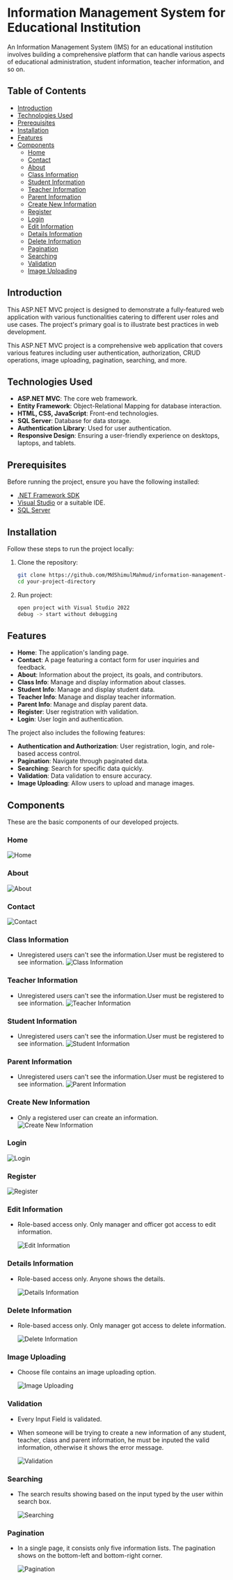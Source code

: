 # Information Management System for Educational Institution

An Information Management System (IMS) for an educational institution involves building a comprehensive platform that can handle various aspects of educational administration, student information, teacher information, and so on.

## Table of Contents

- [Introduction](#introduction)
- [Technologies Used](#technologies-used)
- [Prerequisites](#prerequisites)
- [Installation](#installation)
- [Features](#features)
- [Components](#components)
  - [Home](#home)
  - [Contact](#contact)
  - [About](#about)
  - [Class Information](#class-information)
  - [Student Information](#student-information)
  - [Teacher Information](#teacher-information)
  - [Parent Information](#parent-information)
  - [Create New Information](#create-new-information)
  - [Register](#register)
  - [Login](#login)
  - [Edit Information](#edit-information)
  - [Details Information](#details-information)
  - [Delete Information](#delete-information)
  - [Pagination](#pagination)
  - [Searching](#searching)
  - [Validation](#validation)
  - [Image Uploading](#image-uploading)

## Introduction

This ASP.NET MVC project is designed to demonstrate a fully-featured web application with various functionalities catering to different user roles and use cases. The project's primary goal is to illustrate best practices in web development.

This ASP.NET MVC project is a comprehensive web application that covers various features including user authentication, authorization, CRUD operations, image uploading, pagination, searching, and more.

## Technologies Used

- **ASP.NET MVC**: The core web framework.
- **Entity Framework**: Object-Relational Mapping for database interaction.
- **HTML, CSS, JavaScript**: Front-end technologies.
- **SQL Server**: Database for data storage.
- **Authentication Library**: Used for user authentication.
- **Responsive Design**: Ensuring a user-friendly experience on desktops, laptops, and tablets.

## Prerequisites

Before running the project, ensure you have the following installed:

- [.NET Framework SDK](https://dotnet.microsoft.com/download)
- [Visual Studio](https://visualstudio.microsoft.com/) or a suitable IDE.
- [SQL Server](https://www.microsoft.com/en-us/sql-server/sql-server-downloads)

## Installation

Follow these steps to run the project locally:

1. Clone the repository:

   ```bash
   git clone https://github.com/MdShimulMahmud/information-management-system-for-educational-institution.git
   cd your-project-directory
   ```

2. Run project:
   ```bash
   open project with Visual Studio 2022
   debug -> start without debugging
   ```

## Features

- **Home**: The application's landing page.
- **Contact**: A page featuring a contact form for user inquiries and feedback.
- **About**: Information about the project, its goals, and contributors.
- **Class Info**: Manage and display information about classes.
- **Student Info**: Manage and display student data.
- **Teacher Info**: Manage and display teacher information.
- **Parent Info**: Manage and display parent data.
- **Register**: User registration with validation.
- **Login**: User login and authentication.

The project also includes the following features:

- **Authentication and Authorization**: User registration, login, and role-based access control.
- **Pagination**: Navigate through paginated data.
- **Searching**: Search for specific data quickly.
- **Validation**: Data validation to ensure accuracy.
- **Image Uploading**: Allow users to upload and manage images.

<!-- ## Demo

![Demo](images/demo.png)

You can view a live demo of the project [here](#). -->

## Components

These are the basic components of our developed projects.

### Home

![Home](DS_Store/home.png)

### About

![About](DS_Store/about.png)

### Contact

![Contact](DS_Store/contact.png)

### Class Information

- Unregistered users can't see the information.User must be registered to see information.
  ![Class Information](DS_Store/classinfo.png)

### Teacher Information

- Unregistered users can't see the information.User must be registered to see information.
  ![Teacher Information](DS_Store/teacher_info.png)

### Student Information

- Unregistered users can't see the information.User must be registered to see information.
  ![Student Information](DS_Store/student_info.png)

### Parent Information

- Unregistered users can't see the information.User must be registered to see information.
  ![Parent Information](DS_Store/parent_info.png)

### Create New Information

- Only a registered user can create an information.
  ![Create New Information](DS_Store/create_new.png)

### Login

![Login](DS_Store/login.png)

### Register

![Register](DS_Store/register.png)

### Edit Information

- Role-based access only. Only manager and officer got access to edit information.<br/>

  ![Edit Information](DS_Store/edit.png)

### Details Information

- Role-based access only. Anyone shows the details.<br/>

  ![Details Information](DS_Store/details.png)

### Delete Information

- Role-based access only. Only manager got access to delete information.<br/>

  ![Delete Information](DS_Store/delete.png)

### Image Uploading

- Choose file contains an image uploading option.<br/>

  ![Image Uploading](DS_Store/image-upload.png)

### Validation

- Every Input Field is validated.
- When someone will be trying to create a new information of any student, teacher, class and parent information, he must be inputed the valid information, otherwise it shows the error message.<br/>

  ![Validation](DS_Store/validation.png)

### Searching

- The search results showing based on the input typed by the user within search box.<br/>

  ![Searching](DS_Store/searcing.png)

### Pagination

- In a single page, it consists only five information lists. The pagination shows on the bottom-left and bottom-right corner.<br/>

  ![Pagination](DS_Store/pagination.png)
